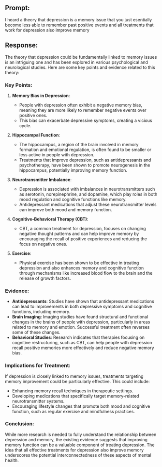 ## Prompt:
I heard a theory that depression is a memory issue that you just esentially become less able to remember past positive events and all treatments that work for depression also improve memory

## Response:
The theory that depression could be fundamentally linked to memory issues is an intriguing one and has been explored in various psychological and neurological studies. Here are some key points and evidence related to this theory:

### Key Points:

1. **Memory Bias in Depression**:

   * People with depression often exhibit a negative memory bias, meaning they are more likely to remember negative events over positive ones.
   * This bias can exacerbate depressive symptoms, creating a vicious cycle.

2. **Hippocampal Function**:

   * The hippocampus, a region of the brain involved in memory formation and emotional regulation, is often found to be smaller or less active in people with depression.
   * Treatments that improve depression, such as antidepressants and psychotherapy, have been shown to promote neurogenesis in the hippocampus, potentially improving memory function.

3. **Neurotransmitter Imbalance**:

   * Depression is associated with imbalances in neurotransmitters such as serotonin, norepinephrine, and dopamine, which play roles in both mood regulation and cognitive functions like memory.
   * Antidepressant medications that adjust these neurotransmitter levels can improve both mood and memory function.

4. **Cognitive-Behavioral Therapy (CBT)**:

   * CBT, a common treatment for depression, focuses on changing negative thought patterns and can help improve memory by encouraging the recall of positive experiences and reducing the focus on negative ones.

5. **Exercise**:

   * Physical exercise has been shown to be effective in treating depression and also enhances memory and cognitive function through mechanisms like increased blood flow to the brain and the release of growth factors.

### Evidence:

* **Antidepressants**: Studies have shown that antidepressant medications can lead to improvements in both depressive symptoms and cognitive functions, including memory.
* **Brain Imaging**: Imaging studies have found structural and functional changes in the brains of people with depression, particularly in areas related to memory and emotion. Successful treatment often reverses some of these changes.
* **Behavioral Studies**: Research indicates that therapies focusing on cognitive restructuring, such as CBT, can help people with depression recall positive memories more effectively and reduce negative memory bias.

### Implications for Treatment:

If depression is closely linked to memory issues, treatments targeting memory improvement could be particularly effective. This could include:

* Enhancing memory recall techniques in therapeutic settings.
* Developing medications that specifically target memory-related neurotransmitter systems.
* Encouraging lifestyle changes that promote both mood and cognitive function, such as regular exercise and mindfulness practices.

### Conclusion:

While more research is needed to fully understand the relationship between depression and memory, the existing evidence suggests that improving memory function can be a valuable component of treating depression. The idea that all effective treatments for depression also improve memory underscores the potential interconnectedness of these aspects of mental health.

